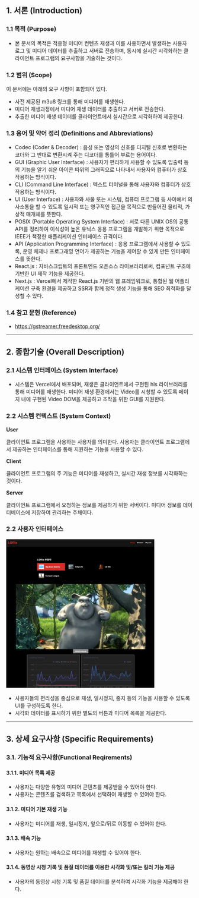 ## 1. 서론 (Introduction)

### 1.1 목적 (Purpose)
-   본 문서의 목적은 적응형 미디어 컨텐츠 재생과 이를 사용하면서 발생하는 사용자 로그 및 미디어 데이터를 추출하고 서버로 전송하며, 동시에 실시간 시각화하는 클라이언트 프로그램의 요구사항을 기술하는 것이다. 


### 1.2 범위 (Scope)
이 문서에는 아래의 요구 사항이 포함되어 있다.
-   사전 제공된 m3u8 링크를 통해 미디어를 재생한다.
-   미디어 재생과정에서 미디어 재생 데이터를 추출하고 서버로 전송한다.
-   추출한 미디어 재생 데이터를 클라이언트에서 실시간으로 시각화하여 제공한다.

### 1.3 용어 및 약어 정리 (Definitions and Abbreviations)
-   Codec (Coder & Decoder) : 음성 또는 영상의 신호를 디지털 신호로 변환하는 코더와 그 반대로 변환시켜 주는 디코더를 통틀어 부르는 용어이다.
-   GUI (Graphic User Interface) : 사용자가 편리하게 사용할 수 있도록 입출력 등의 기능을 알기 쉬운 아이콘 따위의 그래픽으로 나타내서 사용자와 컴퓨터가 상호 작용하는 방식이다. 
-   CLI (Command Line Interface) : 텍스트 터미널을 통해 사용자와 컴퓨터가 상호 작용하는 방식이다.
-   UI (User Interface) : 사용자와 사물 또는 시스템, 컴퓨터 프로그램 등 사이에서 의사소통을 할 수 있도록 일시적 또는 영구적인 접근을 목적으로 만들어진 물리적, 가상적 매개체를 뜻한다. 
-   POSIX (Portable Operating System Interface) : 서로 다른 UNIX OS의 공통 API를 정리하여 이식성이 높은 유닉스 응용 프로그램을 개발하기 위한 목적으로 IEEE가 책정한 애플리케이션 인터페이스 규격이다.
-   API (Application Programming Interface) : 응용 프로그램에서 사용할 수 있도록, 운영 체제나 프로그래밍 언어가 제공하는 기능을 제어할 수 있게 만든 인터페이스를 뜻한다.
-   React.js : 자바스크립트의 프론트엔드 오픈소스 라이브러리로써, 컴포넌트 구조에 기반한 UI 제작 기능을 제공한다.
-   Next.js : Vercel에서 제작한 React.js 기반의 웹 프레임워크로, 통합된 웹 어플리케이션 구축 환경을 제공하고 SSR과 함께 정적 생성 기능을 통해 SEO 최적화를 달성할 수 있다.

### 1.4 참고 문헌 (Reference)
-  https://gstreamer.freedesktop.org/

---

## 2. 종합기술 (Overall Description)

### 2.1 시스템 인터페이스 (System Interface)
-   시스템은 Vercel에서 배포되며, 재생은 클라이언트에서 구현된 hls 라이브러리를 통해 미디어를 재생한다. 미디어 재생 환경에서는 Video를 시청할 수 있도록 페이지 내에 구현된 Video DOM을 제공하고 조작을 위한 GUI를 지원한다.

### 2.2 시스템 컨텍스트 (System Context)

**User**

클라이언트 프로그램을 사용하는 사용자를 의미한다. 사용자는 클라이언트 프로그램에서 제공하는 인터페이스를 통해 지원하는 기능을 사용할 수 있다.

**Client**

 클라이언트 프로그램의 주 기능은 미디어를 재생하고, 실시간 재생 정보를 시각화하는 것이다.


**Server**

클라이언트 프로그램에서 요청하는 정보를 제공하기 위한 서버이다. 미디어 정보를 데이터베이스에 저장하여 관리하는 주체이다.

### 2.2 사용자 인터페이스
<img src="./images/gui.png" width="400" height="400"/>

-   사용자들의 편리성을 중심으로 재생, 일시정지, 중지 등의 기능을 사용할 수 있도록 UI를 구성하도록 한다.
-   시각화 데이터를 표시하기 위한 별도의 버튼과 미디어 목록을 제공한다.

---

## 3. 상세 요구사항 (Specific Requirements)

### 3.1. 기능적 요구사항(Functional Reqirements)

#### 3.1.1. 미디어 목록 제공

- 사용자는 다양한 유형의 미디어 콘텐츠를 제공받을 수 있어야 한다.
- 사용자는 콘텐츠를 검색하고 목록에서 선택하여 재생할 수 있어야 한다.

#### 3.1.2. 미디어 기본 재생 기능

- 사용자는 미디어를 재생, 일시정지, 앞으로/뒤로 이동할 수 있어야 한다.

#### 3.1.3. 배속 기능

- 사용자는 원하는 배속으로 미디어를 재생할 수 있어야 한다.

#### 3.1.4. 동영상 시청 기록 및 품질 데이터를 이용한 시각화 및/또는 킬러 기능 제공

- 사용자의 동영상 시청 기록 및 품질 데이터를 분석하여 시각화 기능을 제공해야 한다.
